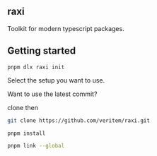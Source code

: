## raxi

Toolkit for modern typescript packages.

## Getting started

```
pnpm dlx raxi init
```

Select the setup you want to use.

Want to use the latest commit?

clone then

```bash
git clone https://github.com/veritem/raxi.git
```

```bash
pnpm install
```

```bash
pnpm link --global
```
